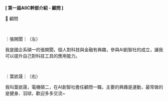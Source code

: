 **[ 第一屆AIIC幹部介紹 - 顧問 ]**

💼 顧問

&nbsp;

｜張開聞｜（左）

我是國企系碩一的張開聞，個人對科技與金融有興趣，參與AI創智社的成立，讓我可以提升自己對科技工具的應用能力。

&nbsp;

｜葉欲晟｜（右）

我叫葉欲晟，電機碩二，在AI創智社擔任顧問一職，主要的興趣是運動，最常做的是健身、羽球，歡迎多多交流~

